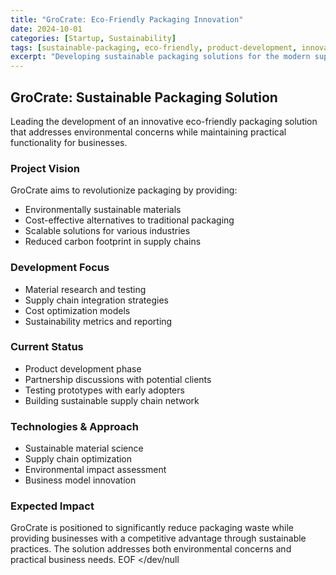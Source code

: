 ```yaml
---
title: "GroCrate: Eco-Friendly Packaging Innovation"
date: 2024-10-01
categories: [Startup, Sustainability]
tags: [sustainable-packaging, eco-friendly, product-development, innovation]
excerpt: "Developing sustainable packaging solutions for the modern supply chain"
---
```


## GroCrate: Sustainable Packaging Solution

Leading the development of an innovative eco-friendly packaging solution that addresses environmental concerns while maintaining practical functionality for businesses.

### Project Vision
GroCrate aims to revolutionize packaging by providing:
- Environmentally sustainable materials
- Cost-effective alternatives to traditional packaging
- Scalable solutions for various industries
- Reduced carbon footprint in supply chains

### Development Focus
- Material research and testing
- Supply chain integration strategies
- Cost optimization models
- Sustainability metrics and reporting

### Current Status
- Product development phase
- Partnership discussions with potential clients
- Testing prototypes with early adopters
- Building sustainable supply chain network

### Technologies & Approach
- Sustainable material science
- Supply chain optimization
- Environmental impact assessment
- Business model innovation

### Expected Impact
GroCrate is positioned to significantly reduce packaging waste while providing businesses with a competitive advantage through sustainable practices. The solution addresses both environmental concerns and practical business needs.
EOF </dev/null
